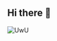 ## Hi there 👋

![UwU](https://github-profile-apple-music.web.app/api/v1/users/7YrmhgxDVQUrKCMj443o/recent/played/tracks?template=template_3_1)
